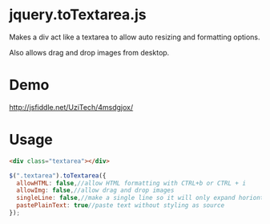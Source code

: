 jquery.toTextarea.js
====================

Makes a div act like a textarea to allow auto resizing and formatting options.

Also allows drag and drop images from desktop.

Demo
====

http://jsfiddle.net/UziTech/4msdgjox/

Usage
=====

```html
<div class="textarea"></div>
```
```javascript
$(".textarea").toTextarea({
  allowHTML: false,//allow HTML formatting with CTRL+b or CTRL + i
  allowImg: false,//allow drag and drop images
  singleLine: false,//make a single line so it will only expand horiontally
  pastePlainText: true//paste text without styling as source
});
```
